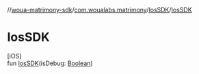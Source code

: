 //[woua-matrimony-sdk](../../../index.md)/[com.woualabs.matrimony](../index.md)/[IosSDK](index.md)/[IosSDK](-ios-s-d-k.md)

# IosSDK

[iOS]\
fun [IosSDK](-ios-s-d-k.md)(isDebug: [Boolean](https://kotlinlang.org/api/latest/jvm/stdlib/kotlin/-boolean/index.html))
